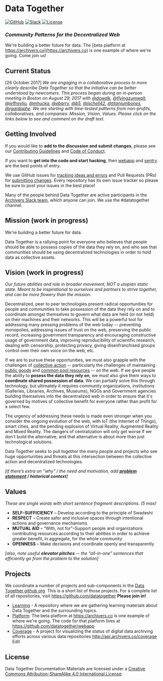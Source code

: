 # Data Together

[![GitHub](https://img.shields.io/badge/project-Data_Together-487b57.svg?style=flat-square)](http://github.com/datatogether)
[![Slack](https://img.shields.io/badge/slack-Archivers-b44e88.svg?style=flat-square)](https://archivers-slack.herokuapp.com/)
[![License](https://img.shields.io/github/license/datatogether/learning.svg?style=flat-square)](./LICENSE)

### <em>Community Patterns for the Decentralized Web</em>

 We're building a better future for data. The [beta platform at https://archivers.co](https://archivers.co) is one example of where we're going. Come join us!

 ## Current Status

[26 October 2017] _We are engaging in a collaborative process to more clearly describe Data Together so that the initiative can be better understood by newcomers. This process began during an in-person meeting in Boston on August 29, 2017 with [@dcwalk](https://github.com/dcwalk), [@flyingzumwalt](https://github.com/flyingzumwalt), [@jeffreyliu](https://github.com/jeffreyliu), [@mhucka](https://github.com/mhucka), [@ebarry](https://github.com/ebarry), [@b5](https://github.com/b5), [@jschell42](https://github.com/jschell42), [@titaniumbones](https://github.com/titaniumbones), [@rgardaphe](https://github.com/rgardaphe). We are starting with time-tested patterns from non-profits, collaboratives, and companies: Mission, Vision, Values. Please click on the links below to see and comment on the draft text._

## Getting Involved

If you would like to **add to the discussion and submit changes**, please see our [Contributing Guidelines](./CONTRIBUTING.md) and [Code of Conduct](https://github.com/datatogether/datatogether/blob/master/CONDUCT.md).

If you want to **get into the code and start hacking**, then [webapp](https://github.com/datatogether/sentry) and [sentry](http://github.com/datatogether/sentry) are the best points of entry.

We use GitHub issues for [tracking ideas and errors](https://github.com/datatogether/datatogether/issues) and Pull Requests (PRs) for [submitting changes](https://github.com/datatogether/datatogether/pulls). Every repository has its own issue tracker so please be sure to post your issues in the best place!

Many of the people behind Data Together are active participants in the [Archivers Slack team](https://archivers-slack.herokuapp.com/), which anyone can join. We use the #datatogether channel.

## Mission (work in progress)

We're building a better future for data.

Data Together is a rallying point for everyone who believes that people should be able to possess copies of the data they rely on, and who see that communities should be using decentralized technologies in order to hold data as collective assets.

## Vision (work in progress)

_Our future abilities and role in broader movement, NOT a utopian static state. Meant to be inspirational to ourselves and partners to strive together, and can be more flowery than the mission_.

Decentralized, peer to peer technologies present radical opportunities for people and communities to take possession of the data they rely on and to coordinate amongst themselves to govern what data are held (or not held) on their machines and their networks. This will be a powerful tool for addressing many pressing problems of the web today  -- preventing monopolies, addressing issues of trust on the web, preserving the public record, increasing government transparency and encouraging constructive usage of government data, improving reproducibility of scientific research, dealing with censorship, protecting privacy, giving disenfranchised groups control over their own voice on the web, etc.

If we are to pursue these opportunities, we must also grapple with the challenges of [collective action](https://en.wikipedia.org/wiki/Collective_action) -- particularly the challenges of maintaining [public goods](https://en.wikipedia.org/wiki/Public_good) and [common pool resources](https://en.wikipedia.org/wiki/Common-pool_resource) -- on the web. If we give people the ability to **posess the data they rely on**, we must also give them ways to **coordinate shared possession of data**.  We can partially solve this through technology, but ultimately it requires community organizations, institutions (Galleries, Libraries, Archives, Museums), NGOs and Government agencies building themselves into the decentralized web in order to ensure that it's governed by motives of collective benefit for everyone rather than profit for a select few.

The urgency of addressing these needs is made even stronger when you consider the ongoing evolution of the web, with IoT (the Internet of Things), smart cities, and the pending explosion of Virtual Reality, Augmented Reality and Mixed Reality. The dangers of centralization will only get worse if we don't build the alternative, and that alternative is about more than just technological solutions.

Data Together seeks to pull together the  many people and projects who see huge opportunities and threats at this intersection between the collective action and decentralized technologies.

_[if there’s extra on “why” / the need and motivation, add **[problem statement](/problem.md) / historical context**]_

## Values

_These are single words with short sentence fragment descriptions. (5 max)_

* **SELF-SUFFICIENCY** &ndash; Develop according to the principle of Swadeshi
* **RESPECT** &ndash; Create safer and inclusive spaces through intentional actions and governance mechanisms  
* **MUTUAL AID** &ndash; “With, not for”&ndash;Support people and organizations contributing resources according to their abilities in order to achieve greater benefit, in aggregate, for the whole community  
* **OPENNESS** &ndash; Make decisions and coordinate openly and transparently  

_[also, note useful **elevator pitches** -- the “all-in-one” sentences that efficiently go from the problem to the solution]_

## Projects

We coordinate a number of projects and sub-components in the [Data Together github org](https://github.com/datatogether). This is a short list of those projects. For a complete list of all repositories, visit https://github.com/datatogether **Please join in!**

* [Learning](https://github.com/datatogether/learning) - A repository where we are gathering learning materials about Data Together and the surrounding topics.
* [Platform](https://archivers.co):  The beta platform at https://archivers.co is one example of where we're going. The code for that platform lives at https://github.com/datatogether/webapp
* [Coverage](https://github.com/datatogether/coverage) - A project for visualizing the status of digital data archiving efforts across various data repositories http://api.archivers.co/coverage Edit


## License

<span xmlns:dct="http://purl.org/dc/terms/" property="dct:title">Data Together Documentation Materials</span> are licensed under a <a rel="license" href="http://creativecommons.org/licenses/by-sa/4.0/">Creative Commons Attribution-ShareAlike 4.0 International License</a>.
